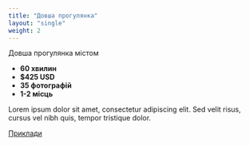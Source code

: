 ```yaml
---
title: "Довша прогулянка"
layout: "single"
weight: 2
---
```


Довша прогулянка містом

- **60 хвилин**
- **$425 USD**
- **35 фотографій**
- **1-2 місць**

<!--more-->

Lorem ipsum dolor sit amet, consectetur adipiscing elit. Sed velit risus, cursus vel nibh quis, tempor tristique dolor.

[Приклади](/gallery/cats/)